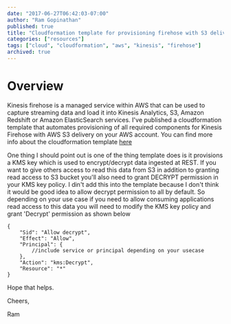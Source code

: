 ```yaml
---
date: "2017-06-27T06:42:03-07:00"
author: "Ram Gopinathan"
published: true
title: "Cloudformation template for provisioning firehose with S3 delivery"
categories: ["resources"]
tags: ["cloud", "cloudformation", "aws", "kinesis", "firehose"]
archived: true
---
```


# Overview
Kinesis firehose is a managed service within AWS that can be used to capture streaming data and load it into Kinesis Analytics, S3, Amazon Redshift or Amazon ElasticSearch services. I've published a cloudformation template that automates provisioning of all required components for Kinesis Firehose with AWS S3 delivery on your AWS account. You can find more info about the cloudformation template [here](https://github.com/rprakashg/cf-templates/tree/master/firehose-with-s3-destination)

One thing I should point out is one of the thing template does is it provisions a KMS key which is used to encrypt/decrypt data ingested at REST. If you want to give others access to read this data from S3 in addition to granting read access to S3 bucket you'll also need to grant DECRYPT permission in your KMS key policy. I din't add this into the template because I don't think it would be good idea to allow decrypt permission to all by default. So depending on your use case if you need to allow consuming applications read access to this data you will need to modify the KMS key policy and grant 'Decrypt' permission as shown below

```
{
    "Sid": "Allow decrypt",
    "Effect": "Allow",
    "Principal": {
        //include service or principal depending on your usecase
    },
    "Action": "kms:Decrypt",
    "Resource": "*"
}
```

Hope that helps.

Cheers,

Ram
